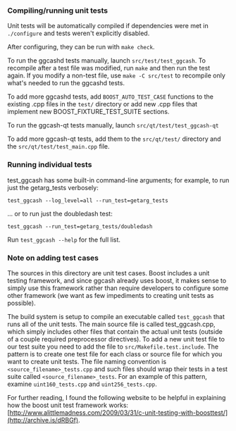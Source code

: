 ### Compiling/running unit tests

Unit tests will be automatically compiled if dependencies were met in `./configure`
and tests weren't explicitly disabled.

After configuring, they can be run with `make check`.

To run the ggcashd tests manually, launch `src/test/test_ggcash`. To recompile
after a test file was modified, run `make` and then run the test again. If you
modify a non-test file, use `make -C src/test` to recompile only what's needed
to run the ggcashd tests.

To add more ggcashd tests, add `BOOST_AUTO_TEST_CASE` functions to the existing
.cpp files in the `test/` directory or add new .cpp files that
implement new BOOST_FIXTURE_TEST_SUITE sections.

To run the ggcash-qt tests manually, launch `src/qt/test/test_ggcash-qt`

To add more ggcash-qt tests, add them to the `src/qt/test/` directory and
the `src/qt/test/test_main.cpp` file.

### Running individual tests

test_ggcash has some built-in command-line arguments; for
example, to run just the getarg_tests verbosely:

    test_ggcash --log_level=all --run_test=getarg_tests

... or to run just the doubledash test:

    test_ggcash --run_test=getarg_tests/doubledash

Run `test_ggcash --help` for the full list.

### Note on adding test cases

The sources in this directory are unit test cases.  Boost includes a
unit testing framework, and since ggcash already uses boost, it makes
sense to simply use this framework rather than require developers to
configure some other framework (we want as few impediments to creating
unit tests as possible).

The build system is setup to compile an executable called `test_ggcash`
that runs all of the unit tests.  The main source file is called
test_ggcash.cpp, which simply includes other files that contain the
actual unit tests (outside of a couple required preprocessor
directives). To add a new unit test file to our test suite you need
to add the file to `src/Makefile.test.include`. The pattern is to
create one test file for each class or source file for which you want
to create unit tests.  The file naming convention is
`<source_filename>_tests.cpp` and such files should wrap their tests
in a test suite called `<source_filename>_tests`.  For an example of
this pattern, examine `uint160_tests.cpp` and `uint256_tests.cpp`.

For further reading, I found the following website to be helpful in
explaining how the boost unit test framework works:
[http://www.alittlemadness.com/2009/03/31/c-unit-testing-with-boosttest/](http://archive.is/dRBGf).
